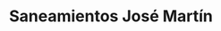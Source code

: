 ---
title: "Saneamientos José Martín"
url: /vitigudino/saneamientos-jose-martin/
shop: Badezimmer
---